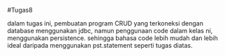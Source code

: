 #Tugas8

dalam tugas ini, pembuatan program CRUD yang terkoneksi dengan database menggunakan jdbc, namun penggunaan code dalam kelas ni, menggunakan persistence. sehingga bahasa code lebih mudah dan lebih ideal daripada menggunakan pst.statement seperti tugas diatas.
